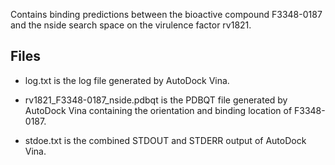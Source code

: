 Contains binding predictions between the bioactive compound F3348-0187 and the nside search space on the virulence factor rv1821.

## Files

- log.txt is the log file generated by AutoDock Vina.

- rv1821_F3348-0187_nside.pdbqt is the PDBQT file generated by AutoDock Vina containing the orientation and binding location of F3348-0187.

- stdoe.txt is the combined STDOUT and STDERR output of AutoDock Vina.

